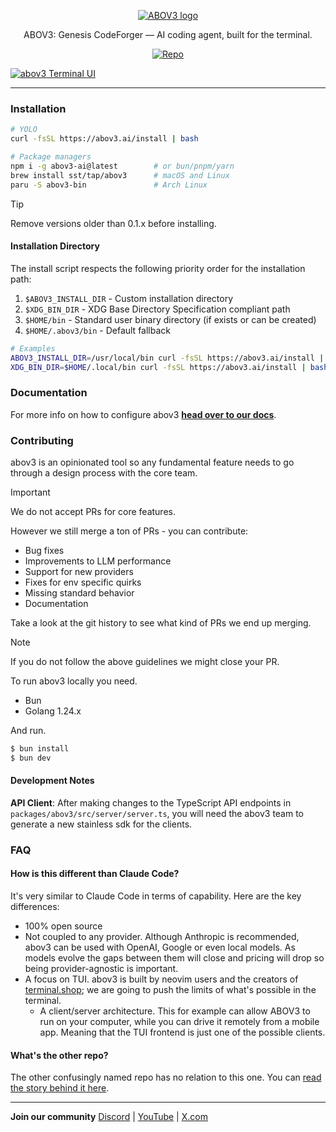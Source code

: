 <p align="center">
  <a href="https://github.com/fajardofahad/abov3-genesis-codeforger">
    <picture>
      <source srcset="packages/web/src/assets/logo-ornate-dark.svg" media="(prefers-color-scheme: dark)">
      <source srcset="packages/web/src/assets/logo-ornate-light.svg" media="(prefers-color-scheme: light)">
      <img src="packages/web/src/assets/logo-ornate-light.svg" alt="ABOV3 logo">
    </picture>
  </a>
</p>
<p align="center">ABOV3: Genesis CodeForger — AI coding agent, built for the terminal.</p>
<p align="center">
  <a href="https://github.com/fajardofahad/abov3-genesis-codeforger"><img alt="Repo" src="https://img.shields.io/badge/repo-abov3-blue?style=flat-square" /></a>
</p>

[![abov3 Terminal UI](packages/web/src/assets/lander/screenshot.png)](https://abov3.ai)

---

### Installation

```bash
# YOLO
curl -fsSL https://abov3.ai/install | bash

# Package managers
npm i -g abov3-ai@latest        # or bun/pnpm/yarn
brew install sst/tap/abov3      # macOS and Linux
paru -S abov3-bin               # Arch Linux
```

> [!TIP]
> Remove versions older than 0.1.x before installing.

#### Installation Directory

The install script respects the following priority order for the installation path:

1. `$ABOV3_INSTALL_DIR` - Custom installation directory
2. `$XDG_BIN_DIR` - XDG Base Directory Specification compliant path
3. `$HOME/bin` - Standard user binary directory (if exists or can be created)
4. `$HOME/.abov3/bin` - Default fallback

```bash
# Examples
ABOV3_INSTALL_DIR=/usr/local/bin curl -fsSL https://abov3.ai/install | bash
XDG_BIN_DIR=$HOME/.local/bin curl -fsSL https://abov3.ai/install | bash
```

### Documentation

For more info on how to configure abov3 [**head over to our docs**](https://abov3.ai/docs).

### Contributing

abov3 is an opinionated tool so any fundamental feature needs to go through a
design process with the core team.

> [!IMPORTANT]
> We do not accept PRs for core features.

However we still merge a ton of PRs - you can contribute:

- Bug fixes
- Improvements to LLM performance
- Support for new providers
- Fixes for env specific quirks
- Missing standard behavior
- Documentation

Take a look at the git history to see what kind of PRs we end up merging.

> [!NOTE]
> If you do not follow the above guidelines we might close your PR.

To run abov3 locally you need.

- Bun
- Golang 1.24.x

And run.

```bash
$ bun install
$ bun dev
```

#### Development Notes

**API Client**: After making changes to the TypeScript API endpoints in `packages/abov3/src/server/server.ts`, you will need the abov3 team to generate a new stainless sdk for the clients.

### FAQ

#### How is this different than Claude Code?

It's very similar to Claude Code in terms of capability. Here are the key differences:

- 100% open source
- Not coupled to any provider. Although Anthropic is recommended, abov3 can be used with OpenAI, Google or even local models. As models evolve the gaps between them will close and pricing will drop so being provider-agnostic is important.
- A focus on TUI. abov3 is built by neovim users and the creators of [terminal.shop](https://terminal.shop); we are going to push the limits of what's possible in the terminal.
  - A client/server architecture. This for example can allow ABOV3 to run on your computer, while you can drive it remotely from a mobile app. Meaning that the TUI frontend is just one of the possible clients.

#### What's the other repo?

The other confusingly named repo has no relation to this one. You can [read the story behind it here](https://x.com/thdxr/status/1933561254481666466).

---

**Join our community** [Discord](https://discord.gg/opencode) | [YouTube](https://www.youtube.com/c/sst-dev) | [X.com](https://x.com/anomaly_inv)
